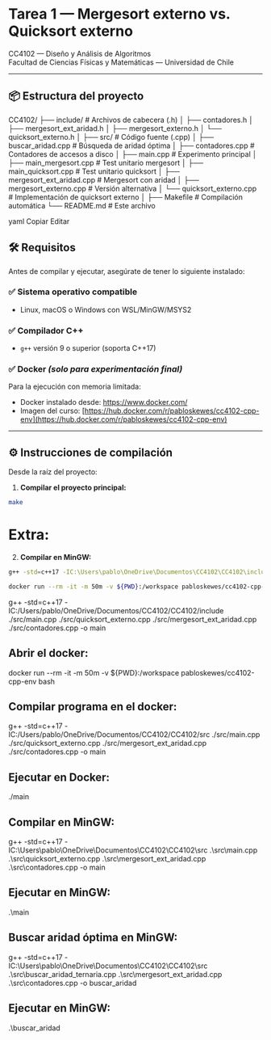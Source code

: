 # Tarea 1 — Mergesort externo vs. Quicksort externo

CC4102 — Diseño y Análisis de Algoritmos  
Facultad de Ciencias Físicas y Matemáticas — Universidad de Chile

---

## 📦 Estructura del proyecto

CC4102/
├── include/ # Archivos de cabecera (.h)
│ ├── contadores.h
│ ├── mergesort_ext_aridad.h
│ ├── mergesort_externo.h
│ └── quicksort_externo.h
│
├── src/ # Código fuente (.cpp)
│ ├── buscar_aridad.cpp # Búsqueda de aridad óptima
│ ├── contadores.cpp # Contadores de accesos a disco
│ ├── main.cpp # Experimento principal
│ ├── main_mergesort.cpp # Test unitario mergesort
│ ├── main_quicksort.cpp # Test unitario quicksort
│ ├── mergesort_ext_aridad.cpp # Mergesort con aridad
│ ├── mergesort_externo.cpp # Versión alternativa
│ └── quicksort_externo.cpp # Implementación de quicksort externo
│
├── Makefile # Compilación automática
└── README.md # Este archivo

yaml
Copiar
Editar

## 🛠️ Requisitos

Antes de compilar y ejecutar, asegúrate de tener lo siguiente instalado:

### ✅ Sistema operativo compatible
- Linux, macOS o Windows con WSL/MinGW/MSYS2

### ✅ Compilador C++
- `g++` versión 9 o superior (soporta C++17)

### ✅ Docker *(solo para experimentación final)*
Para la ejecución con memoria limitada:
- Docker instalado desde: https://www.docker.com/
- Imagen del curso: [https://hub.docker.com/r/pabloskewes/cc4102-cpp-env](https://hub.docker.com/r/pabloskewes/cc4102-cpp-env)

---

## ⚙️ Instrucciones de compilación

Desde la raíz del proyecto:

1. **Compilar el proyecto principal:**

```bash
make
```

# Extra:

2. **Compilar en MinGW:**

```bash
g++ -std=c++17 -IC:\Users\pablo\OneDrive\Documentos\CC4102\CC4102\include .\src\main.cpp .\src\quicksort_externo.cpp .\src\mergesort_ext_aridad.cpp .\src\contadores.cpp -o main

```

```bash
docker run --rm -it -m 50m -v ${PWD}:/workspace pabloskewes/cc4102-cpp-env bash

```

g++ -std=c++17 -IC:/Users/pablo/OneDrive/Documentos/CC4102/CC4102/include ./src/main.cpp ./src/quicksort_externo.cpp ./src/mergesort_ext_aridad.cpp ./src/contadores.cpp -o main


## Abrir el docker:

docker run --rm -it -m 50m -v ${PWD}:/workspace pabloskewes/cc4102-cpp-env bash

## Compilar programa en el docker:

g++ -std=c++17 -IC:/Users/pablo/OneDrive/Documentos/CC4102/CC4102/src ./src/main.cpp ./src/quicksort_externo.cpp ./src/mergesort_ext_aridad.cpp ./src/contadores.cpp -o main

## Ejecutar en Docker:

./main

## Compilar en MinGW:

g++ -std=c++17 -IC:\Users\pablo\OneDrive\Documentos\CC4102\CC4102\src .\src\main.cpp .\src\quicksort_externo.cpp .\src\mergesort_ext_aridad.cpp .\src\contadores.cpp -o main

## Ejecutar en MinGW:

.\main 

## Buscar aridad óptima en MinGW:

g++ -std=c++17 -IC:\Users\pablo\OneDrive\Documentos\CC4102\CC4102\src .\src\buscar_aridad_ternaria.cpp .\src\mergesort_ext_aridad.cpp .\src\contadores.cpp -o buscar_aridad

## Ejecutar en MinGW:

.\buscar_aridad






